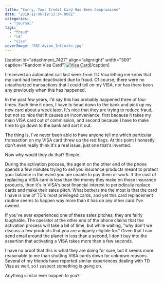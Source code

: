 ```yaml
---
title: "Sorry, Your Credit Card Has Been Compromised"
date: "2010-12-06T19:13:34.000Z"
categories: 
  - "journal"
tags: 
  - "fraud"
  - "td"
  - "visa"
coverImage: "RBC_Avion_Infinite.jpg"
---
```


\[caption id="attachment\_7427" align="alignright" width="300" caption="Random Visa Card"\][![](images/RBC_Avion_Infinite-300x188.jpg "Visa Card")](http://www.migratorynerd.com/wordpress/wp-content/uploads/2010/12/RBC_Avion_Infinite.jpg)\[/caption\]

I received an automated call last week from TD Visa letting me know that my card had been deactivated due to fraud. Of course, there were no unauthorized transactions that I could tell on my VISA, nor has there been any previously when this has happened.

In the past few years, I'd say this has probably happened three of four times. Each time it does, I have to head down to the bank and pick up my new card about a week later. It's nice that they are trying to reduce fraud, but not so nice that it causes an inconvenience, first because it takes my main VISA card out of commission, and second because I have to make time to go down to the bank and sort it out.

The thing is, I've never been able to have anyone tell me which particular transaction on my VISA card threw up the red flags. At this point I honestly don't even really think it's a real issue, just one that's invented.

Now why would they do that? Simple.

During the activation process, the agent on the other end of the phone spends a few minutes trying to sell you insurance products meant to protect your balance in the event you are unable to pay them or work. If the cost of replacing a VISA card is less than the money they make on those insurance products, then it's in VISA's best financial interest to periodically replace cards and make their sales pitch. What bothers me the most is that the card I have is one of TD's most privileged cards, and yet this card replacement routine seems to happen way more than it has on any other card I've owned.

If you've ever experienced one of these sales pitches, they are fairly laughable. The operator at the other end of the phone claims that the activation process will take a bit of time, but while waiting, "why don't we discuss a few products that you are uniquely eligible for." Given that I can send email around the planet in less than a second, I don't buy into the assertion that activating a VISA takes more than a few seconds.

I have no proof that this is what they are doing for sure, but it seems more reasonable to me than shutting VISA cards down for unknown reasons. Several of my friends have reported similar experiences dealing with TD Visa as well, so I suspect something is going on.

Anything similar ever happen to you?
